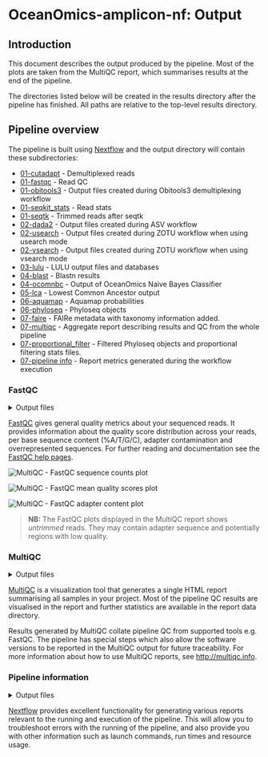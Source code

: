 # OceanOmics-amplicon-nf: Output

## Introduction

This document describes the output produced by the pipeline. Most of the plots are taken from the MultiQC report, which summarises results at the end of the pipeline.

The directories listed below will be created in the results directory after the pipeline has finished. All paths are relative to the top-level results directory.

## Pipeline overview

The pipeline is built using [Nextflow](https://www.nextflow.io/) and the output directory will contain these subdirectories:

- [01-cutadapt](#cutadapt) - Demultiplexed reads
- [01-fastqc](#fastqc) - Read QC
- [01-obitools3](#obitools3) - Output files created during Obitools3 demultiplexing workflow
- [01-seqkit_stats](#seqkit_stats) - Read stats
- [01-seqtk](#seqtk) - Trimmed reads after seqtk
- [02-dada2](#dada2) - Output files created during ASV workflow
- [02-usearch](#usearch) - Output files created during ZOTU workflow when using usearch mode
- [02-vsearch](#vsearch) - Output files created during ZOTU workflow when using vsearch mode
- [03-lulu](#lulu) - LULU output files and databases
- [04-blast](#blast) - Blastn results
- [04-ocomnbc](#ocomnbc) - Output of OceanOmics Naive Bayes Classifier
- [05-lca](#lca) - Lowest Common Ancestor output
- [06-aquamap](#aquamap) - Aquamap probabilities
- [06-phyloseq](#phyloseq) - Phyloseq objects
- [07-faire](#faire) - FAIRe metadata with taxonomy information added.
- [07-multiqc](#multiqc) - Aggregate report describing results and QC from the whole pipeline
- [07-proportional_filter](#proportional_filter) - Filtered Phyloseq objects and proportional filtering stats files.
- [07-pipeline info](#pipeline-info) - Report metrics generated during the workflow execution

### FastQC

<details markdown="1">
<summary>Output files</summary>

- `fastqc/`
  - `*_fastqc.html`: FastQC report containing quality metrics.
  - `*_fastqc.zip`: Zip archive containing the FastQC report, tab-delimited data file and plot images.

</details>

[FastQC](http://www.bioinformatics.babraham.ac.uk/projects/fastqc/) gives general quality metrics about your sequenced reads. It provides information about the quality score distribution across your reads, per base sequence content (%A/T/G/C), adapter contamination and overrepresented sequences. For further reading and documentation see the [FastQC help pages](http://www.bioinformatics.babraham.ac.uk/projects/fastqc/Help/).

![MultiQC - FastQC sequence counts plot](images/mqc_fastqc_counts.png)

![MultiQC - FastQC mean quality scores plot](images/mqc_fastqc_quality.png)

![MultiQC - FastQC adapter content plot](images/mqc_fastqc_adapter.png)

> **NB:** The FastQC plots displayed in the MultiQC report shows _untrimmed_ reads. They may contain adapter sequence and potentially regions with low quality.

### MultiQC

<details markdown="1">
<summary>Output files</summary>

- `multiqc/`
  - `multiqc_report.html`: a standalone HTML file that can be viewed in your web browser.
  - `multiqc_data/`: directory containing parsed statistics from the different tools used in the pipeline.
  - `multiqc_plots/`: directory containing static images from the report in various formats.

</details>

[MultiQC](http://multiqc.info) is a visualization tool that generates a single HTML report summarising all samples in your project. Most of the pipeline QC results are visualised in the report and further statistics are available in the report data directory.

Results generated by MultiQC collate pipeline QC from supported tools e.g. FastQC. The pipeline has special steps which also allow the software versions to be reported in the MultiQC output for future traceability. For more information about how to use MultiQC reports, see <http://multiqc.info>.

### Pipeline information

<details markdown="1">
<summary>Output files</summary>

- `pipeline_info/`
  - Reports generated by Nextflow: `execution_report.html`, `execution_timeline.html`, `execution_trace.txt` and `pipeline_dag.dot`/`pipeline_dag.svg`.
  - Reports generated by the pipeline: `pipeline_report.html`, `pipeline_report.txt` and `software_versions.yml`. The `pipeline_report*` files will only be present if the `--email` / `--email_on_fail` parameter's are used when running the pipeline.
  - Reformatted samplesheet files used as input to the pipeline: `samplesheet.valid.csv`.

</details>

[Nextflow](https://www.nextflow.io/docs/latest/tracing.html) provides excellent functionality for generating various reports relevant to the running and execution of the pipeline. This will allow you to troubleshoot errors with the running of the pipeline, and also provide you with other information such as launch commands, run times and resource usage.

